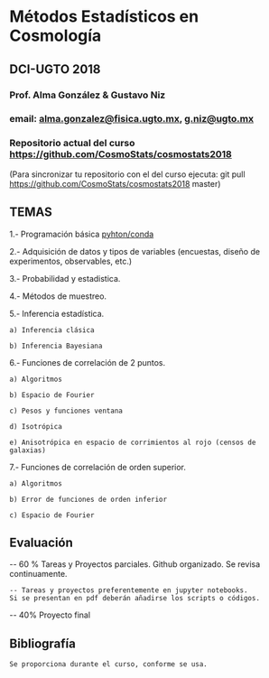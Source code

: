 # Métodos Estadísticos en Cosmología 
## DCI-UGTO 2018

### Prof. Alma González & Gustavo Niz
### email: alma.gonzalez@fisica.ugto.mx, g.niz@ugto.mx 
### Repositorio actual del curso https://github.com/CosmoStats/cosmostats2018

(Para sincronizar tu repositorio con el del curso ejecuta:
git pull https://github.com/CosmoStats/cosmostats2018 master)


## TEMAS

1.- Programación básica [pyhton/conda](https://github.com/cosmostatschool/MACSS2017/blob/master/prerequisites/install_miniconda.md)

2.- Adquisición de datos y tipos de variables (encuestas, diseño de experimentos, observables, etc.)

3.- Probabilidad y estadistica. 

4.- Métodos de muestreo.

5.- Inferencia estadística.

    a) Inferencia clásica

    b) Inferencia Bayesiana

6.- Funciones de correlación de 2 puntos. 

    a) Algoritmos
    
    b) Espacio de Fourier
    
    c) Pesos y funciones ventana
    
    d) Isotrópica 
    
    e) Anisotrópica en espacio de corrimientos al rojo (censos de galaxias)
    

7.- Funciones de correlación de orden superior. 

    a) Algoritmos

    b) Error de funciones de orden inferior
    
    c) Espacio de Fourier


## Evaluación

-- 60 %  Tareas y Proyectos parciales. Github organizado. Se revisa continuamente.

    -- Tareas y proyectos preferentemente en jupyter notebooks. 
    Si se presentan en pdf deberán añadirse los scripts o códigos. 

-- 40% Proyecto final 

## Bibliografía

    Se proporciona durante el curso, conforme se usa. 
